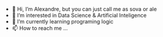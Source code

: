 - 👋 Hi, I’m Alexandre, but you can just call me as sova or ale 
- 👀 I’m interested in Data Science & Artificial Inteligence
- 🌱 I’m currently learning programing logic
- 📫 How to reach me ...

<!---
fukurou7/fukurou7 is a ✨ special ✨ repository because its `README.md` (this file) appears on your GitHub profile.
You can click the Preview link to take a look at your changes.
--->
